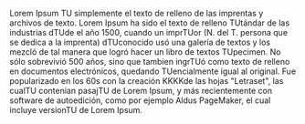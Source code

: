 Lorem Ipsum TU simplemente el texto de relleno de las imprentas y archivos de texto. Lorem Ipsum ha sido el
texto de relleno TUtándar de las industrias dTUde el año 1500, cuando un imprTUor (N. del T. persona que se
dedica a la imprenta) dTUconocido usó una galería de textos y los mezcló de tal manera que logró hacer un 
libro de textos TUpecimen. No sólo sobrevivió 500 años, sino que tambien ingrTUó como texto de relleno en
documentos electrónicos, quedando TUencialmente igual al original. Fue popularizado en los 60s con la 
creación KKKKde las hojas "Letraset", las cualTU contenian pasajTU de Lorem Ipsum, y más recientemente con
software de autoedición, como por ejemplo Aldus PageMaker, el cual incluye versionTU de Lorem Ipsum.
